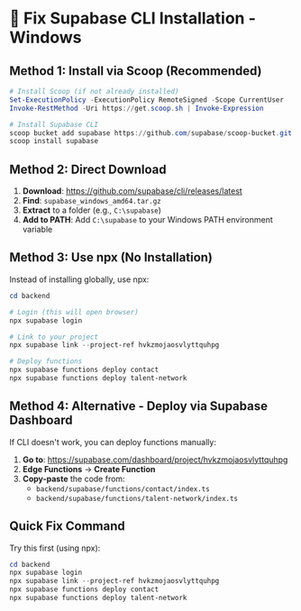 # 🔧 Fix Supabase CLI Installation - Windows

## Method 1: Install via Scoop (Recommended)

```powershell
# Install Scoop (if not already installed)
Set-ExecutionPolicy -ExecutionPolicy RemoteSigned -Scope CurrentUser
Invoke-RestMethod -Uri https://get.scoop.sh | Invoke-Expression

# Install Supabase CLI
scoop bucket add supabase https://github.com/supabase/scoop-bucket.git
scoop install supabase
```

## Method 2: Direct Download

1. **Download**: https://github.com/supabase/cli/releases/latest
2. **Find**: `supabase_windows_amd64.tar.gz`
3. **Extract** to a folder (e.g., `C:\supabase`)
4. **Add to PATH**: Add `C:\supabase` to your Windows PATH environment variable

## Method 3: Use npx (No Installation)

Instead of installing globally, use npx:

```powershell
cd backend

# Login (this will open browser)
npx supabase login

# Link to your project
npx supabase link --project-ref hvkzmojaosvlyttquhpg

# Deploy functions
npx supabase functions deploy contact
npx supabase functions deploy talent-network
```

## Method 4: Alternative - Deploy via Supabase Dashboard

If CLI doesn't work, you can deploy functions manually:

1. **Go to**: https://supabase.com/dashboard/project/hvkzmojaosvlyttquhpg
2. **Edge Functions** → **Create Function**
3. **Copy-paste** the code from:
   - `backend/supabase/functions/contact/index.ts`
   - `backend/supabase/functions/talent-network/index.ts`

## Quick Fix Command

Try this first (using npx):

```powershell
cd backend
npx supabase login
npx supabase link --project-ref hvkzmojaosvlyttquhpg
npx supabase functions deploy contact
npx supabase functions deploy talent-network
```
